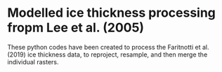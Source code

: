 # Modelled ice thickness processing fropm Lee et al. (2005)
These python codes have been created to process the Faritnotti et al. (2019) ice thickness data, to reproject, resample, and then merge the individual rasters.
